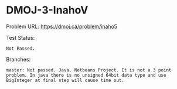 # DMOJ-3-InahoV

Problem URL:
    https://dmoj.ca/problem/inaho5
    
Test Status:
    
    Not Passed.
    
Branches:

    master: Not passed. Java. Netbeans Project. It is not a 3 point problem. In java there is no unsigned 64bit data type and use BigInteger at final step will cause time out.
